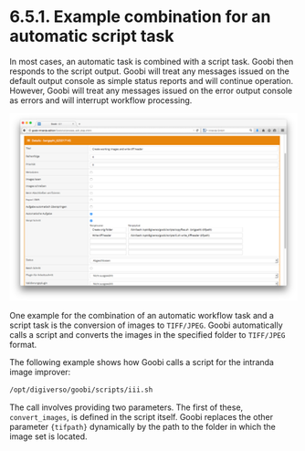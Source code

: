 # 6.5.1. Example combination for an automatic script task

In most cases, an automatic task is combined with a script task. Goobi then responds to the script output. Goobi will treat any messages issued on the default output console as simple status reports and will continue operation. However, Goobi will treat any messages issued on the error output console as errors and will interrupt workflow processing.

![Combining automatic workflow steps and scripts](../../.gitbook/assets/87d.png)

One example for the combination of an automatic workflow task and a script task is the conversion of images to `TIFF/JPEG`. Goobi automatically calls a script and converts the images in the specified folder to `TIFF/JPEG` format.

The following example shows how Goobi calls a script for the intranda image improver:

```bash
/opt/digiverso/goobi/scripts/iii.sh
```

The call involves providing two parameters. The first of these, `convert_images`, is defined in the script itself. Goobi replaces the other parameter `{tifpath}` dynamically by the path to the folder in which the image set is located.  


